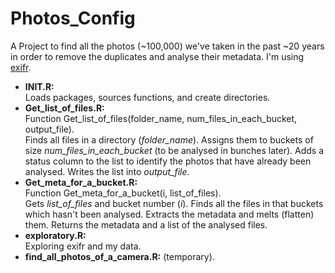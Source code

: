# Photos_Config

A Project to find all the photos (~100,000) we've taken in the past ~20 years in order to remove the duplicates and analyse their metadata. I'm using [exifr](https://cran.r-project.org/web/packages/exifr/index.html).

- **INIT.R:**  
Loads packages, sources functions, and create directories.  
- **Get\_list\_of\_files.R:**  
Function 
Get\_list\_of\_files(folder\_name, num\_files\_in\_each\_bucket, output\_file).  
Finds all files in a directory (*folder\_name*). Assigns them to buckets of size *num\_files\_in\_each\_bucket* (to be analysed in bunches later). Adds a status column to the list to identify the photos that have already been analysed. Writes the list into *output\_file*.  
- **Get\_meta\_for\_a\_bucket.R:**  
Function Get\_meta\_for\_a\_bucket(i, list\_of\_files).  
Gets *list\_of\_files* and bucket number (*i*). Finds all the files in that buckets which hasn't been analysed. Extracts the metadata and melts (flatten) them. Returns the metadata and a list of the analysed files.  
- **exploratory.R:**  
Exploring exifr and my data.  
- **find\_all\_photos\_of\_a\_camera.R:** (temporary).